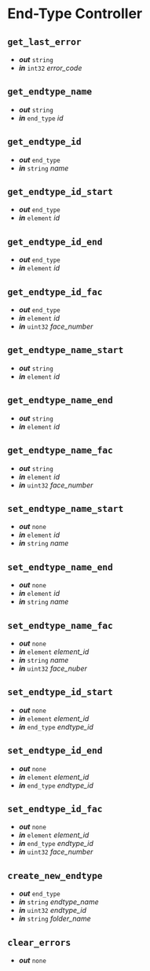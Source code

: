 # End-Type Controller

## `get_last_error`
- **_out_** `string`
- **_in_** `int32` _error_code_

## `get_endtype_name`
- **_out_** `string`
- **_in_** `end_type` _id_

## `get_endtype_id`
- **_out_** `end_type`
- **_in_** `string` _name_

## `get_endtype_id_start`
- **_out_** `end_type`
- **_in_** `element` _id_

## `get_endtype_id_end`
- **_out_** `end_type`
- **_in_** `element` _id_

## `get_endtype_id_fac`
- **_out_** `end_type`
- **_in_** `element` _id_
- **_in_** `uint32` _face_number_

## `get_endtype_name_start`
- **_out_** `string`
- **_in_** `element` _id_

## `get_endtype_name_end`
- **_out_** `string`
- **_in_** `element` _id_

## `get_endtype_name_fac`
- **_out_** `string`
- **_in_** `element` _id_
- **_in_** `uint32` _face_number_

## `set_endtype_name_start`
- **_out_** `none`
- **_in_** `element` _id_
- **_in_** `string` _name_

## `set_endtype_name_end`
- **_out_** `none`
- **_in_** `element` _id_
- **_in_** `string` _name_

## `set_endtype_name_fac`
- **_out_** `none`
- **_in_** `element` _element_id_
- **_in_** `string` _name_
- **_in_** `uint32` _face_nuber_

## `set_endtype_id_start`
- **_out_** `none`
- **_in_** `element` _element_id_
- **_in_** `end_type` _endtype_id_

## `set_endtype_id_end`
- **_out_** `none`
- **_in_** `element` _element_id_
- **_in_** `end_type` _endtype_id_

## `set_endtype_id_fac`
- **_out_** `none`
- **_in_** `element` _element_id_
- **_in_** `end_type` _endtype_id_
- **_in_** `uint32` _face_number_

## `create_new_endtype`
- **_out_** `end_type`
- **_in_** `string` _endtype_name_
- **_in_** `uint32` _endtype_id_
- **_in_** `string` _folder_name_

## `clear_errors`
- **_out_** `none`
